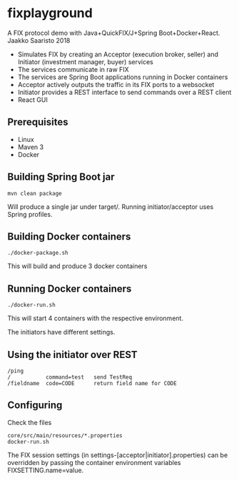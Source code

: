 # fixplayground

A FIX protocol demo with Java+QuickFIX/J+Spring Boot+Docker+React. Jaakko Saaristo 2018

- Simulates FIX by creating an Acceptor (execution broker, seller) and Initiator (investment manager, buyer) services
- The services communicate in raw FIX
- The services are Spring Boot applications running in Docker containers
- Acceptor actively outputs the traffic in its FIX ports to a websocket
- Initiator provides a REST interface to send commands over a REST client
- React GUI

## Prerequisites

- Linux
- Maven 3
- Docker
 
## Building Spring Boot jar

    mvn clean package

Will produce a single jar under target/. Running initiator/acceptor uses Spring profiles.

## Building Docker containers

    ./docker-package.sh

This will build and produce 3 docker containers

## Running Docker containers

    ./docker-run.sh

This will start 4 containers with the respective environment.

The initiators have different settings.

## Using the initiator over REST

    /ping
    /           command=test   send TestReq
    /fieldname  code=CODE      return field name for CODE

## Configuring

Check the files

    core/src/main/resources/*.properties 
    docker-run.sh

The FIX session settings (in settings-[acceptor|initiator].properties) can be overridden by passing the container environment variables FIXSETTING.name=value.
